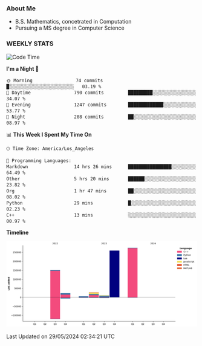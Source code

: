 ### About Me

- B.S. Mathematics, concetrated in Computation
- Pursuing a MS degree in Computer Science


### WEEKLY STATS
<!--START_SECTION:waka-->
![Code Time](http://img.shields.io/badge/Code%20Time-107%20hrs%2035%20mins-blue)

**I'm a Night 🦉** 

```text
🌞 Morning                74 commits          █░░░░░░░░░░░░░░░░░░░░░░░░   03.19 % 
🌆 Daytime                790 commits         █████████░░░░░░░░░░░░░░░░   34.07 % 
🌃 Evening                1247 commits        █████████████░░░░░░░░░░░░   53.77 % 
🌙 Night                  208 commits         ██░░░░░░░░░░░░░░░░░░░░░░░   08.97 % 
```


📊 **This Week I Spent My Time On** 

```text
🕑︎ Time Zone: America/Los_Angeles

💬 Programming Languages: 
Markdown                 14 hrs 26 mins      ████████████████░░░░░░░░░   64.49 % 
Other                    5 hrs 20 mins       ██████░░░░░░░░░░░░░░░░░░░   23.82 % 
Org                      1 hr 47 mins        ██░░░░░░░░░░░░░░░░░░░░░░░   08.02 % 
Python                   29 mins             █░░░░░░░░░░░░░░░░░░░░░░░░   02.23 % 
C++                      13 mins             ░░░░░░░░░░░░░░░░░░░░░░░░░   00.97 % 
```

**Timeline**

![Lines of Code chart](https://raw.githubusercontent.com/nickocruzm/nickocruzm/main/assets/bar_graph.png)


 Last Updated on 29/05/2024 02:34:21 UTC
<!--END_SECTION:waka-->

